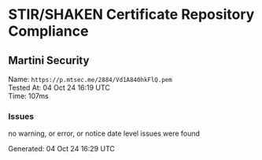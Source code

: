 # STIR/SHAKEN Certificate Repository Compliance

## Martini Security

Name: `https://p.mtsec.me/2884/Vd1A840hkFlQ.pem`\
Tested At: 04 Oct 24 16:19 UTC\
Time: 107ms

### Issues

no warning, or error, or notice date level issues were found

Generated: 04 Oct 24 16:29 UTC